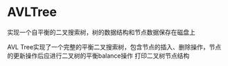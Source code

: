 # AVLTree
实现一个自平衡的二叉搜索树，树的数据结构和节点数据保存在磁盘上

AVL Tree实现了一个完整的平衡二叉搜索树，包含节点的插入、删除操作，节点的更新操作后应进行二叉树的平衡balance操作
打印二叉树节点结构


